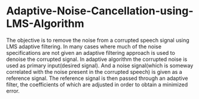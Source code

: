 # Adaptive-Noise-Cancellation-using-LMS-Algorithm
The objective is to remove the noise from a corrupted speech signal using LMS adaptive filtering.
In many cases where much of the noise specifications are not given an adaptive filtering approach is used to denoise the corrupted signal.
In adaptive algorithm the corrupted noise is used as primary input(desired signal). And a noise signal(which is someway correlated with the noise present in the corrupted speech) is given as a reference signal. The reference signal is then passed through an adaptive filter, the coefficients of which are adjusted in order to obtain a minimized error.
